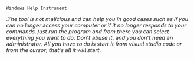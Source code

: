                                                                                   Windows Help Instrument 



.𝘛𝘩𝘦 𝘵𝘰𝘰𝘭 𝘪𝘴 𝘯𝘰𝘵 𝘮𝘢𝘭𝘪𝘤𝘪𝘰𝘶𝘴 𝘢𝘯𝘥 𝘤𝘢𝘯 𝘩𝘦𝘭𝘱 𝘺𝘰𝘶 𝘪𝘯 𝘨𝘰𝘰𝘥 𝘤𝘢𝘴𝘦𝘴 𝘴𝘶𝘤𝘩 𝘢𝘴 𝘪𝘧 𝘺𝘰𝘶 𝘤𝘢𝘯 𝘯𝘰 𝘭𝘰𝘯𝘨𝘦𝘳 𝘢𝘤𝘤𝘦𝘴𝘴 𝘺𝘰𝘶𝘳 𝘤𝘰𝘮𝘱𝘶𝘵𝘦𝘳 𝘰𝘳 𝘪𝘧 𝘪𝘵 𝘯𝘰 𝘭𝘰𝘯𝘨𝘦𝘳 𝘳𝘦𝘴𝘱𝘰𝘯𝘥𝘴 𝘵𝘰 𝘺𝘰𝘶𝘳 𝘤𝘰𝘮𝘮𝘢𝘯𝘥𝘴. 𝘑𝘶𝘴𝘵 𝘳𝘶𝘯 𝘵𝘩𝘦 𝘱𝘳𝘰𝘨𝘳𝘢𝘮 𝘢𝘯𝘥 𝘧𝘳𝘰𝘮 𝘵𝘩𝘦𝘳𝘦 𝘺𝘰𝘶 𝘤𝘢𝘯 𝘴𝘦𝘭𝘦𝘤𝘵 𝘦𝘷𝘦𝘳𝘺𝘵𝘩𝘪𝘯𝘨 𝘺𝘰𝘶 𝘸𝘢𝘯𝘵 𝘵𝘰 𝘥𝘰. 𝘋𝘰𝘯'𝘵 𝘢𝘣𝘶𝘴𝘦 𝘪𝘵, 𝘢𝘯𝘥 𝘺𝘰𝘶 𝘥𝘰𝘯'𝘵 𝘯𝘦𝘦𝘥 𝘢𝘯 𝘢𝘥𝘮𝘪𝘯𝘪𝘴𝘵𝘳𝘢𝘵𝘰𝘳. 𝘈𝘭𝘭 𝘺𝘰𝘶 𝘩𝘢𝘷𝘦 𝘵𝘰 𝘥𝘰 𝘪𝘴 𝘴𝘵𝘢𝘳𝘵 𝘪𝘵 𝘧𝘳𝘰𝘮 𝘷𝘪𝘴𝘶𝘢𝘭 𝘴𝘵𝘶𝘥𝘪𝘰 𝘤𝘰𝘥𝘦 𝘰𝘳 𝘧𝘳𝘰𝘮 𝘵𝘩𝘦 𝘤𝘶𝘳𝘴𝘰𝘳, 𝘵𝘩𝘢𝘵'𝘴 𝘢𝘭𝘭 𝘪𝘵 𝘸𝘪𝘭𝘭 𝘴𝘵𝘢𝘳𝘵.  
